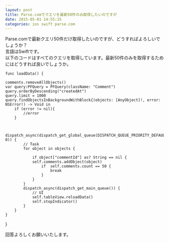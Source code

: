 ```yaml
---
layout: post
title: Parse.comでクエリを最新50件のみ取得したいのですが
date: 2015-05-01 14:55:15
categories: ios swift parse.com
---
```

<!-- {% raw %} -->
<p>Parse.comで最新クエリ50件だけ取得したいのですが、どうすればよろしいでしょうか？<br>
言語はSwiftです。<br>
以下のコードはすべてのクエリを取得しています。最新50件のみを取得するためにはどうすれば良いでしょうか。 </p>

<pre><code>func loadData() {

comments.removeAllObjects()
var query:PFQuery = PFQuery(className: "Comment")
query.orderByDescending("createdAt")
query.limit = 1000
query.findObjectsInBackgroundWithBlock{(objects: [AnyObject]!, error: NSError!) -&gt; Void in
    if (error != nil){
        //error
    }


    dispatch_async(dispatch_get_global_queue(DISPATCH_QUEUE_PRIORITY_DEFAULT, 0)) {
        // Task
        for object in objects {

            if object["commentId"] as? String == nil {
            self.comments.addObject(object)
                if  self.comments.count == 50 {
                    break
                }
            }
        }
        dispatch_async(dispatch_get_main_queue()) {
            // UI
            self.tableView.reloadData()
            self.stopIndicator()
        }
    }
}
</code></pre>

<p>}</p>

<p>回答よろしくお願いいたします。</p>
<!-- {% endraw %} -->
